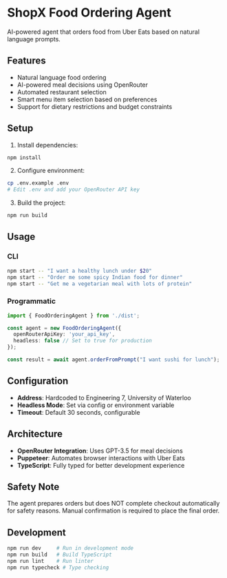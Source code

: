 # ShopX Food Ordering Agent

AI-powered agent that orders food from Uber Eats based on natural language prompts.

## Features

- Natural language food ordering
- AI-powered meal decisions using OpenRouter
- Automated restaurant selection
- Smart menu item selection based on preferences
- Support for dietary restrictions and budget constraints

## Setup

1. Install dependencies:
```bash
npm install
```

2. Configure environment:
```bash
cp .env.example .env
# Edit .env and add your OpenRouter API key
```

3. Build the project:
```bash
npm run build
```

## Usage

### CLI
```bash
npm start -- "I want a healthy lunch under $20"
npm start -- "Order me some spicy Indian food for dinner"
npm start -- "Get me a vegetarian meal with lots of protein"
```

### Programmatic
```typescript
import { FoodOrderingAgent } from './dist';

const agent = new FoodOrderingAgent({
  openRouterApiKey: 'your_api_key',
  headless: false // Set to true for production
});

const result = await agent.orderFromPrompt("I want sushi for lunch");
```

## Configuration

- **Address**: Hardcoded to Engineering 7, University of Waterloo
- **Headless Mode**: Set via config or environment variable
- **Timeout**: Default 30 seconds, configurable

## Architecture

- **OpenRouter Integration**: Uses GPT-3.5 for meal decisions
- **Puppeteer**: Automates browser interactions with Uber Eats
- **TypeScript**: Fully typed for better development experience

## Safety Note

The agent prepares orders but does NOT complete checkout automatically for safety reasons. Manual confirmation is required to place the final order.

## Development

```bash
npm run dev     # Run in development mode
npm run build   # Build TypeScript
npm run lint    # Run linter
npm run typecheck # Type checking
```